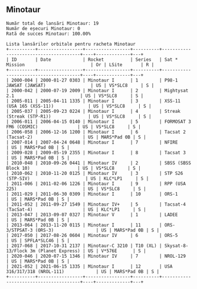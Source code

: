 ## Minotaur

    Număr total de lansări Minotaur: 19
    Număr de eșecuri Minotaur: 0
    Rată de succes Minotaur: 100.00%
    
    Lista lansărilor orbitale pentru racheta Minotaur
    +----------+-----------------+-----------------+----------+---------------------------------------+----+-------------+---+
    | ID       | Date            | Rocket          | Series   | Sat * Mission                         | Or | LSite       | R |
    +----------+-----------------+-----------------+----------+---------------------------------------+----+-------------+---+
    | 2000-004 | 2000-01-27 0303 | Minotaur I      | 1        | P98-1 JAWSAT (JAWSAT)                 | US | VS*SLC8     | S |
    | 2000-042 | 2000-07-19 2009 | Minotaur I      | 2        | Mightysat 2.1                         | US | VS*SLC8     | S |
    | 2005-011 | 2005-04-11 1335 | Minotaur I      | 3        | XSS-11 (USA 165 (XSS-11))             | US | VS*SLC8     | S |
    | 2005-037 | 2005-09-23 0224 | Minotaur I      | 4        | Streak (Streak (STP-R1))              | US | VS*SLC8     | S |
    | 2006-011 | 2006-04-15 0140 | Minotaur I      | 5        | FORMOSAT 3 FM6 (COSMIC)               | US | VS*SLC8     | S |
    | 2006-058 | 2006-12-16 1200 | Minotaur I      | 6        | Tacsat 2 (Tacsat-2)                   | US | MARS*Pad 0B | S |
    | 2007-014 | 2007-04-24 0648 | Minotaur I      | 7        | NFIRE                                 | US | MARS*Pad 0B | S |
    | 2009-028 | 2009-05-19 2355 | Minotaur I      | 8        | Tacsat 3                              | US | MARS*Pad 0B | S |
    | 2010-048 | 2010-09-26 0441 | Minotaur IV     | 2        | SBSS (SBSS Block 10)                  | US | VS*SLC8     | S |
    | 2010-062 | 2010-11-20 0125 | Minotaur IV     | 3        | STP S26 (STP-SIV)                     | US | KLC*LP1     | S |
    | 2011-006 | 2011-02-06 1226 | Minotaur I      | 9        | RPP (USA 225)                         | US | VS*SLC8     | S |
    | 2011-029 | 2011-06-30 0309 | Minotaur I      | 10       | ORS-1                                 | US | MARS*Pad 0B | S |
    | 2011-052 | 2011-09-27 1549 | Minotaur IV+    | 5        | Tacsat-4 (TacSat-4)                   | US | KLC*LP1     | S |
    | 2013-047 | 2013-09-07 0327 | Minotaur V      | 1        | LADEE                                 | US | MARS*Pad 0B | S |
    | 2013-064 | 2013-11-20 0115 | Minotaur I      | 11       | ORS-3/STPSAT-3 (ORS-3)                | US | MARS*Pad 0B | S |
    | 2017-050 | 2017-08-26 0604 | Minotaur IV     | 6        | ORS-5                                 | US | SPFLA*SLC46 | S |
    | 2017-068 | 2017-10-31 2137 | Minotaur-C 3210 | T10 (XL) | Skysat-8-13/Flock 3m (Planet Express) | US | V*576E      | S |
    | 2020-046 | 2020-07-15 1346 | Minotaur IV     | 7        | NROL-129                              | US | MARS*Pad 0B | S |
    | 2021-052 | 2021-06-15 1335 | Minotaur I      | 12       | USA 316/317/318 (NROL-111)            | US | MARS*Pad 0B | S |
    +----------+-----------------+-----------------+----------+---------------------------------------+----+-------------+---+
    

